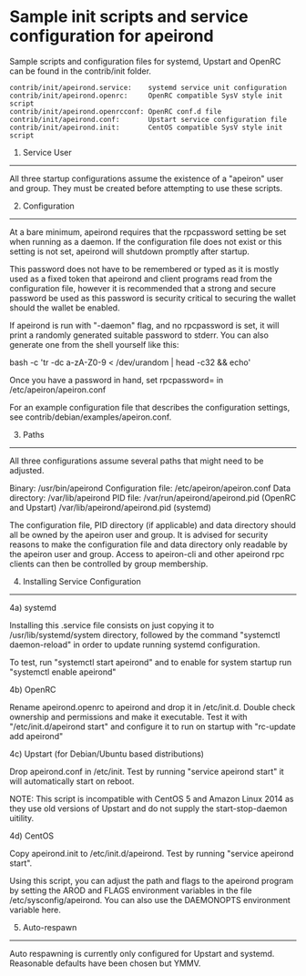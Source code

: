 Sample init scripts and service configuration for apeirond
==========================================================

Sample scripts and configuration files for systemd, Upstart and OpenRC
can be found in the contrib/init folder.

    contrib/init/apeirond.service:    systemd service unit configuration
    contrib/init/apeirond.openrc:     OpenRC compatible SysV style init script
    contrib/init/apeirond.openrcconf: OpenRC conf.d file
    contrib/init/apeirond.conf:       Upstart service configuration file
    contrib/init/apeirond.init:       CentOS compatible SysV style init script

1. Service User
---------------------------------

All three startup configurations assume the existence of a "apeiron" user
and group.  They must be created before attempting to use these scripts.

2. Configuration
---------------------------------

At a bare minimum, apeirond requires that the rpcpassword setting be set
when running as a daemon.  If the configuration file does not exist or this
setting is not set, apeirond will shutdown promptly after startup.

This password does not have to be remembered or typed as it is mostly used
as a fixed token that apeirond and client programs read from the configuration
file, however it is recommended that a strong and secure password be used
as this password is security critical to securing the wallet should the
wallet be enabled.

If apeirond is run with "-daemon" flag, and no rpcpassword is set, it will
print a randomly generated suitable password to stderr.  You can also
generate one from the shell yourself like this:

bash -c 'tr -dc a-zA-Z0-9 < /dev/urandom | head -c32 && echo'

Once you have a password in hand, set rpcpassword= in /etc/apeiron/apeiron.conf

For an example configuration file that describes the configuration settings,
see contrib/debian/examples/apeiron.conf.

3. Paths
---------------------------------

All three configurations assume several paths that might need to be adjusted.

Binary:              /usr/bin/apeirond
Configuration file:  /etc/apeiron/apeiron.conf
Data directory:      /var/lib/apeirond
PID file:            /var/run/apeirond/apeirond.pid (OpenRC and Upstart)
                     /var/lib/apeirond/apeirond.pid (systemd)

The configuration file, PID directory (if applicable) and data directory
should all be owned by the apeiron user and group.  It is advised for security
reasons to make the configuration file and data directory only readable by the
apeiron user and group.  Access to apeiron-cli and other apeirond rpc clients
can then be controlled by group membership.

4. Installing Service Configuration
-----------------------------------

4a) systemd

Installing this .service file consists on just copying it to
/usr/lib/systemd/system directory, followed by the command
"systemctl daemon-reload" in order to update running systemd configuration.

To test, run "systemctl start apeirond" and to enable for system startup run
"systemctl enable apeirond"

4b) OpenRC

Rename apeirond.openrc to apeirond and drop it in /etc/init.d.  Double
check ownership and permissions and make it executable.  Test it with
"/etc/init.d/apeirond start" and configure it to run on startup with
"rc-update add apeirond"

4c) Upstart (for Debian/Ubuntu based distributions)

Drop apeirond.conf in /etc/init.  Test by running "service apeirond start"
it will automatically start on reboot.

NOTE: This script is incompatible with CentOS 5 and Amazon Linux 2014 as they
use old versions of Upstart and do not supply the start-stop-daemon uitility.

4d) CentOS

Copy apeirond.init to /etc/init.d/apeirond. Test by running "service apeirond start".

Using this script, you can adjust the path and flags to the apeirond program by
setting the AROD and FLAGS environment variables in the file
/etc/sysconfig/apeirond. You can also use the DAEMONOPTS environment variable here.

5. Auto-respawn
-----------------------------------

Auto respawning is currently only configured for Upstart and systemd.
Reasonable defaults have been chosen but YMMV.
